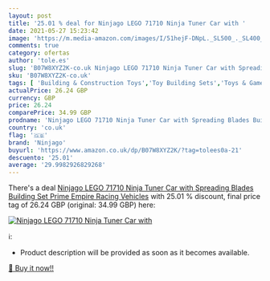 ```yaml
---
layout: post
title: '25.01 % deal for Ninjago LEGO 71710 Ninja Tuner Car with '
date: 2021-05-27 15:23:42
image: 'https://m.media-amazon.com/images/I/51hejF-DNpL._SL500_._SL400_.jpg'
comments: true
category: ofertas
author: 'tole.es'
slug: 'B07W8XYZ2K-co.uk Ninjago LEGO 71710 Ninja Tuner Car with Spreading...'
sku: 'B07W8XYZ2K-co.uk'
tags: [ 'Building & Construction Toys','Toy Building Sets','Toys & Games','Toys Store','lego','ninjago', ]
actualPrice: 26.24 GBP
currency: GBP
price: 26.24
comparePrice: 34.99 GBP
prodname: 'Ninjago LEGO 71710 Ninja Tuner Car with Spreading Blades Building Set  Prime Empire Racing Vehicles'
country: 'co.uk'
flag: '🇬🇧'
brand: 'Ninjago'
buyurl: 'https://www.amazon.co.uk/dp/B07W8XYZ2K/?tag=tolees0a-21'
descuento: '25.01'
average: '29.9982926829268'
---
```


There's a deal [Ninjago LEGO 71710 Ninja Tuner Car with Spreading Blades Building Set  Prime Empire Racing Vehicles](https://www.amazon.co.uk/dp/B07W8XYZ2K/?tag=tolees0a-21)  with  25.01 % discount, final price tag of  26.24 GBP (original: 34.99 GBP) here:

[![Ninjago LEGO 71710 Ninja Tuner Car with ](https://m.media-amazon.com/images/I/51hejF-DNpL._SL500_._SL400_.jpg)](https://www.amazon.co.uk/dp/B07W8XYZ2K/?tag=tolees0a-21)

ℹ️:

- Product description will be provided as soon as it becomes available.

[🛒 Buy it now!!](https://www.amazon.co.uk/dp/B07W8XYZ2K/?tag=tolees0a-21)

